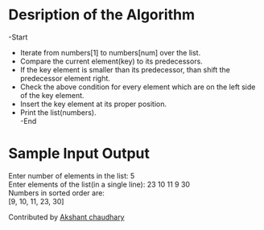# Desription of the Algorithm<br/>
-Start<br/>
- Iterate from numbers[1] to numbers[num] over the list.
- Compare the current element(key) to its predecessors.
- If the key element is smaller than its predecessor, than shift the predecessor element   right.
- Check the above condition for every element which are on the left side of the key       element.
- Insert the key element at its proper position.
- Print the list(numbers).<br/>
-End

# Sample Input Output<br/>
Enter number of elements in the list: 5 <br/>
Enter elements of the list(in a single line): 23 10 11 9 30<br/>
Numbers in sorted order are:<br/>
[9, 10, 11, 23, 30]<br/>


Contributed by [Akshant chaudhary](https://github.com/akshantchaudhary09)